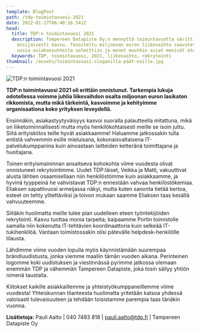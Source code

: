 ```yaml
---
template: BlogPost
path: /tdp-toimintavuosi-2021
date: 2022-01-27T06:40:16.541Z
head:
  title: TDP:n toimintavuosi 2021
  description: Tampereen Datapiste Oy:n mennyttä toimintavuotta väritti
    ensijaisesti kasvu. Tavoiteltu miljoonan euron liikevaihto saavutettiin,
    uusia asiakassuhteita solmittiin ja monet muutkin asiat menivät eteenpäin.
  keywords: TDP, toimintavuosi, 2021, liikevaihto, rekrytointi
thumbnail: /assets/toimintavuosi-sloganilla-päät-esille.jpg
---
```

![TDP:n toimintavuosi 2021](/assets/toimintavuosi-sloganilla-päät-esille.jpg)

**TDP:n toimintavuosi 2021 oli erittäin onnistunut. Tarkempia lukuja odotellessa voimme juhlia liikevaihdon osalta miljoonan euron lasikaton rikkomista, mutta mikä tärkeintä, kasvoimme ja kehityimme organisaationa koko yrityksen leveydellä.**

Ensinnäkin, asiakastyytyväisyys kasvoi suoralla palautteella mitattuna, mikä on liiketoiminnallisesti mutta myös henkilökohtaisesti meille se isoin juttu. Siitä erityiskiitos teille hyvät asiakkaamme! Haluamme jatkossakin tulla entistä vahvemmin esille mieluisana, kokonaisvaltaisena IT-palvelukumppanina kuin ainoastaan laitteiden ketteränä toimittajana ja huoltajana.

Toinen erityismaininnan ansaitseva kohokohta viime vuodesta olivat onnistuneet rekrytointimme. Uudet TDP:läiset, Veikka ja Matti, vakuuttivat alusta lähtien osaamisellaan niin henkilöstömme kuin asiakkaamme, ja hyvinä tyyppeinä he vahvistavat TDP:n ennestään vahvaa henkilöstökemiaa. Eliaksen sapattivuosi armeijassa näkyi, mutta kuten sanonta tietää kertoa, esteet on tehty ylitettäviksi ja toivon mukaan saamme Eliaksen taas kesällä vahvuuteemme.

Siitäkin huolimatta meille tulee pian uudelleen eteen työntekijöiden rekrytointi. Kasvu tuottaa monia tarpeita; kaipaamme Portin toimistolle samalla niin kokenutta IT-tehtävien koordinaattoria kuin selkeää IT-tukihenkilöä. Vantaan toimistossakin olisi pätevälle helpdesk-henkilölle tilausta.

Lähdimme viime vuoden lopulla myös käynnistämään suurempaa brändiuudistusta, jonka viemme maaliin tämän vuoden aikana. Perinteinen logomme koki uudistuksen ja viestinnässä pyrimme jatkossa olemaan enemmän TDP ja vähemmän Tampereen Datapiste, joka tosin säilyy yhtiön nimenä taustalla.

Kiitokset kaikille asiakkaillemme ja yhteistyökumppaneillemme viime vuodesta! Yhteiskunnan tilanteesta huolimatta yritetään katsoa yhdessä valoisasti tulevaisuuteen ja tehdään toisistamme parempia taas tänäkin vuonna.

**Lisätietoja:** Pauli Aalto | 040 7483 818 | pauli.aalto@tdp.fi | Tampereen Datapiste Oy